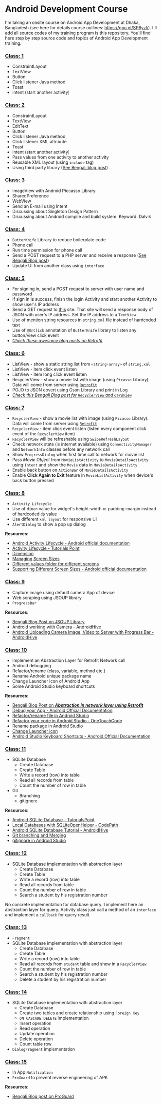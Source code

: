 # Android Development Course

I'm taking an onsite course on Android App Development at Dhaka, Bangladesh (see here for details course outlines: https://goo.gl/SP6yzk). I'll add all source codes of my training program is this repository. You'll find here step by step source code and topics of Android App Development training.

### [Class: 1](https://github.com/hasancse91/Android-Development-Course/tree/master/01-FirstClass)
 - ConstraintLayout
 - TextView
 - Button
 - Click listener Java method
 - Toast
 - Intent (start another activity)
 
### [Class: 2](https://github.com/hasancse91/Android-Development-Course/tree/master/02-SecondClass) 
 - ConstraintLayout
 - TextView
 - EditText
 - Button
 - Click listener Java method
 - Click listener XML attribute
 - Toast
 - Intent (start another activity)
 - Pass values from one activity to another activity
 - Reusable XML layout (using `include` tag)
 - Using third party library ([See Bengali blog post](https://hellohasan.com/2017/05/23/android-development-pretty-logger-library/))
 
### [Class: 3](https://github.com/hasancse91/Android-Development-Course/tree/master/03-ThirdClass)
- ImageView with Android Piccasso Library
- SharedPreference
- WebView
- Send an E-mail using Intent
- Discussing about Singleton Design Pattern
- Discussing about Android compile and build system. Keyword: Dalvik

### [Class: 4](https://github.com/hasancse91/Android-Development-Course/tree/master/04-FourthClass)
- `ButterKnife` Library to reduce boilerplate code
- Phone call
- Run time permission for phone call
- Send a POST request to a PHP server and receive a response ([See Bengali Blog post](https://hellohasan.com/2016/12/03/android-retrofit-get-post-method/))
- Update UI from another class using `interface`

### [Class: 5](https://github.com/hasancse91/Android-Development-Course/tree/master/05-FifthClass)
- For signing in, send a POST request to server with user name and password
- If sign in is success, finish the login Activity and start another Activity to show user's IP address
- Send a GET request to [this](http://ip.jsontest.com/) site. That site will send a response body of JSON with user's IP address. Set the IP address to a `TextView`
- Use of mention string resources in `string.xml` file instead of hardcoded text
- Use of `@OnClick` annotation of `ButterKnife` library to listen any button/view click event
- *[Check these awesome blog posts on Retrofit](https://futurestud.io/tutorials/tag/retrofit/)*

### [Class: 6](https://github.com/hasancse91/Android-Development-Course/tree/master/06-SixthClass)
- ListView - show a static string list from `<string-array>` of `string.xml`
- ListView - item click event listen
- ListView - item long click event listen
- RecyclerView - show a movie list with image (using `Picasso` Library). Data will come from server using [`Retrofit`](https://github.com/hasancse91/Android-Development-Course/tree/master/05-FifthClass)
- POJO to JSON covert using Gson Library and print in Log
- [*Check this Bengali Blog post for `RecyclerView` and `CardView`*](https://hellohasan.com/2017/02/20/android-cardview-recyclerview-bengali-tutorial/)

### [Class: 7](https://github.com/hasancse91/Android-Development-Course/tree/master/07-SeventhClass)
- `RecyclerView` - show a movie list with image (using `Picasso` Library). Data will come from server using [`Retrofit`](https://github.com/hasancse91/Android-Development-Course/tree/master/05-FifthClass)
- `RecyclerView` - item click event listen (listen every component click event of the `RecyclerView` item)
- `RecyclerView` will be refreshable using `SwipeRefreshLayout`
- Check network state (is internet available) using `ConnectivityManager` and `NetworkInfo` classes before any network call
- Show `ProgressDialog` when first time call to network for movie list
- Pass *Movie Object* from `MovieListActivity` to `MovieDetailsActivity` using `Intent` and show the `Movie` data in `MovieDetailsActivity`
- Enable back button on `ActionBar` of `MovieDetailsActivity`
- Enable **Click Again to Exit** feature in `MovieListActivity` when device's back button pressed

### [Class: 8](https://github.com/hasancse91/Android-Development-Course/tree/master/08-EighthClass)
- `Activity Lifecycle`
- Use of `dimen` value for widget's height-width or padding-margin instead of hardcoded `dp` value
- Use different `xml layout` for responsive UI
- `AlertDialog` to show a pop up dialog

**Resources:**
- [Android Activity Lifecycle - Android official documentation](https://developer.android.com/guide/components/activities/activity-lifecycle.html)
- [Activity Lifecycle - Tutorials Point](https://www.javatpoint.com/android-life-cycle-of-activity)
- [Dimension](https://developer.android.com/guide/topics/resources/more-resources.html#Dimension)
- [Managing Screen Sizes](https://android-developers.googleblog.com/2011/07/new-tools-for-managing-screen-sizes.html)
- [Different values folder for different screens](https://stackoverflow.com/a/32861248/6200296)
- [Supporting Different Screen Sizes - Android official documentation](https://developer.android.com/training/multiscreen/screensizes.html)

### [Class: 9](https://github.com/hasancse91/Android-Development-Course/tree/master/09-NinthClass)
- Capture image using default camera App of device
- Web scraping using JSOUP library
- `ProgressBar`

**Resources:**
- [Bengali Blog Post on JSOUP Library](https://hellohasan.com/2017/02/25/android-web-scraping-jsoup/)
- [Android working with Camera - AndroidHive](https://www.androidhive.info/2013/09/android-working-with-camera-api/)
- [Android Uploading Camera Image, Video to Server with Progress Bar - AndroidHive](https://www.androidhive.info/2014/12/android-uploading-camera-image-video-to-server-with-progress-bar/)

### [Class: 10](https://github.com/hasancse91/Android-Development-Course/tree/master/10-TenthClass)
- Implement an Abstraction Layer for Retrofit Network call
- Android debugging
- Refactor/rename (class, variable, method etc.)
- Rename Android unique package name
- Change Launcher Icon of Android App
- Some Android Studio keyboard shortcuts

**Resources:**
- [Bengali Blog Post on ***Abstraction in network layer using Retrofit***](https://hellohasan.com/2017/10/01/android-retrofit-get-post-method-different-network-layer/)
- [Debug your App - Android Official Documentation](https://developer.android.com/studio/debug/index.html)
- [Refactor/rename file in Android Studio](https://stackoverflow.com/a/28269008/6200296)
- [Refactor your code in Android Studio - OneTouchCode](http://onetouchcode.com/2016/10/12/code-refactor-android-studio/)
- [Rename package in Android Studio](https://stackoverflow.com/a/29092698/6200296)
- [Change Launcher icon](https://stackoverflow.com/a/21385148/6200296)
- [Android Studio Keyboard Shortcuts - Android Official Documentation](https://developer.android.com/studio/intro/keyboard-shortcuts.html)

### [Class: 11](https://github.com/hasancse91/Android-Development-Course/tree/master/11-EleventhClass)
- SQLite Database 
	- Create Database
	- Create Table
	- Write a record (row) into table
	- Read all records from table
	- Count the number of row in table
- Git
	- Branching
	- gitignore

**Resources:**
- [Android SQLite Database - TutorialsPoint](https://www.tutorialspoint.com/android/android_sqlite_database.htm)
- [Local Databases with SQLiteOpenHelper - CodePath](http://guides.codepath.com/android/local-databases-with-sqliteopenhelper)
- [Android SQLite Database Tutorial - AndroidHive](https://www.androidhive.info/2011/11/android-sqlite-database-tutorial/)
- [Git branching and Merging](https://git-scm.com/book/en/v2/Git-Branching-Basic-Branching-and-Merging)
- [gitignore in Android Studio](https://stackoverflow.com/a/17803964/6200296)

### [Class: 12](https://github.com/hasancse91/Android-Development-Course/tree/master/12-TwelfthClass)
- SQLite Database implementation with abstraction layer
	- Create Database
	- Create Table
	- Write a record (row) into table
	- Read all records from table
	- Count the number of row in table
	- Search a student by his registration number

No concrete implementation for database query. I implement here an abstraction layer for query. Activity class just call a method of an `interface` and implement a `callback` for query result.

### [Class: 13](https://github.com/hasancse91/Android-Development-Course/tree/master/13-ThirteenthClass)
- `Fragment`
- SQLite Database implementation with abstraction layer
	- Create Database
	- Create Table
	- Write a record (row) into table
	- Read all records from `student` table and show in a `RecyclerView`
	- Count the number of row in table
	- Search a student by his registration number
	- Delete a student by his registration number

### [Class: 14](https://github.com/hasancse91/Android-Development-Course/tree/master/14-FourteenthClass)
- SQLite Database implementation with abstraction layer
	- Create Database
	- Create two tables and create relationship using `Foreign Key`
	- `ON CASCADE DELETE` implementation
	- Insert operation
	- Read operation
	- Update operation
	- Delete operation
	- Count table row
- `DialogFragment` implementation

### [Class: 15](https://github.com/hasancse91/Android-Development-Course/tree/master/15-FifteenthClass)
- In App `Notification`
- `ProGuard` to prevent reverse engineering of APK

**Resources:**
- [Bengali Blog post on ProGuard](https://hellohasan.com/2017/07/12/prevent-android-app-decompile-proguard-rules/)